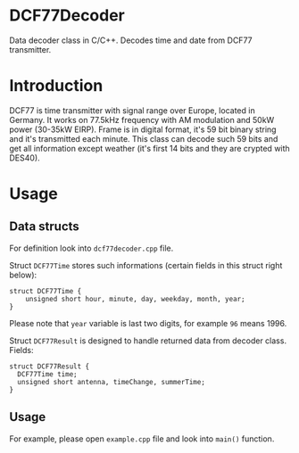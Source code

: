 DCF77Decoder
============

Data decoder class in C/C++. Decodes time and date from DCF77 transmitter.

Introduction
============

DCF77 is time transmitter with signal range over Europe, located in Germany. It works on 77.5kHz frequency with AM modulation and 50kW power (30-35kW EIRP). Frame is in digital format, it's 59 bit binary string and it's transmitted each minute. This class can decode such 59 bits and get all information except weather (it's first 14 bits and they are crypted with DES40).


Usage
=====

Data structs
------------

For definition look into `dcf77decoder.cpp` file.

Struct `DCF77Time` stores such informations (certain fields in this struct right below):

    struct DCF77Time {
	    unsigned short hour, minute, day, weekday, month, year;
    }
    
Please note that `year` variable is last two digits, for example `96` means 1996. 

Struct `DCF77Result` is designed to handle returned data from decoder class. Fields:

    struct DCF77Result {
      DCF77Time time;
      unsigned short antenna, timeChange, summerTime;
    }
    
Usage
-----

For example, please open `example.cpp` file and look into `main()` function.

